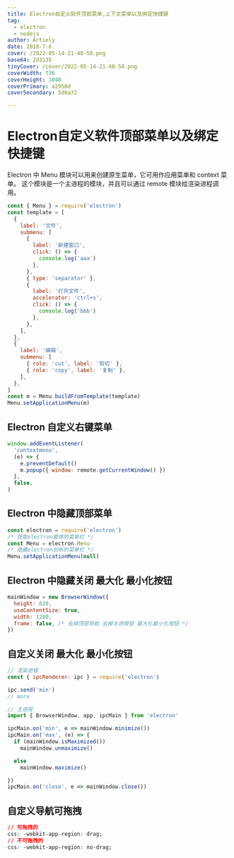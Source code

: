 ```yaml
---
title: Electron自定义软件顶部菜单,上下文菜单以及绑定快捷键
tag:
  - electron
  - nodejs
author: Artiely
date: 2018-7-6
cover: /2022-05-14-21-48-58.png
base64: 2d3135
tinyCover: /cover/2022-05-14-21-48-58.png
coverWidth: 736
coverHeight: 1040
coverPrimary: a2958d
coverSecondary: 5d6a72

---
```


# Electron自定义软件顶部菜单以及绑定快捷键
Electron 中 Menu 模块可以用来创建原生菜单，它可用作应用菜单和 context 菜单。 这个模块是一个主进程的模块，并且可以通过 remote 模块给渲染进程调用。
```js
const { Menu } = require('electron')
const template = [
  {
    label: '文件',
    submenu: [
      {
        label: '新建窗口',
        click: () => {
          console.log('aaa')
        },
      },
      { type: 'separator' },
      {
        label: '打开文件',
        accelerator: 'ctrl+x',
        click: () => {
          console.log('bbb')
        },
      },
    ],
  },
  {
    label: '编辑',
    submenu: [
      { role: 'cut', label: '剪切' },
      { role: 'copy', label: '复制' },
    ],
  },
]
const m = Menu.buildFromTemplate(template)
Menu.setApplicationMenu(m)
```

##  Electron 自定义右键菜单

```js
window.addEventListener(
  'contextmenu',
  (e) => {
    e.preventDefault()
    m.popup({ window: remote.getCurrentWindow() })
  },
  false,
)
```

##  Electron 中隐藏顶部菜单
```js
const electron = require('electron')
/* 获取electron窗体的菜单栏 */
const Menu = electron.Menu
/* 隐藏electron创听的菜单栏 */
Menu.setApplicationMenu(null)
```
##  Electron 中隐藏关闭 最大化 最小化按钮
```js
mainWindow = new BrowserWindow({
  height: 620,
  useContentSize: true,
  width: 1280,
  frame: false, /* 去掉顶部导航 去掉关闭按钮 最大化最小化按钮 */
})
```

##  自定义关闭 最大化 最小化按钮
```js
// 渲染进程
const { ipcRenderer: ipc } = require('electron')

ipc.send('min')
// more
```
```js
// 主进程
import { BrowserWindow, app, ipcMain } from 'electron'

ipcMain.on('min', e => mainWindow.minimize())
ipcMain.on('max', (e) => {
  if (mainWindow.isMaximized())
    mainWindow.unmaximize()

  else
    mainWindow.maximize()

})
ipcMain.on('close', e => mainWindow.close())
```

##  自定义导航可拖拽
```css
// 可拖拽的 
css: -webkit-app-region: drag; 
// 不可拖拽的 
css: -webkit-app-region: no-drag;
```